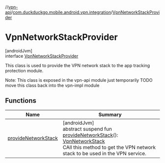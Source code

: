 //[vpn-api](../../../index.md)/[com.duckduckgo.mobile.android.vpn.integration](../index.md)/[VpnNetworkStackProvider](index.md)

# VpnNetworkStackProvider

[androidJvm]\
interface [VpnNetworkStackProvider](index.md)

This class is used to provide the VPN network stack to the app tracking protection module.

Note: This class is exposed in the vpn-api module just temporarily TODO move this class back into the vpn-impl module

## Functions

| Name | Summary |
|---|---|
| [provideNetworkStack](provide-network-stack.md) | [androidJvm]<br>abstract suspend fun [provideNetworkStack](provide-network-stack.md)(): [VpnNetworkStack](../../com.duckduckgo.mobile.android.vpn.network/-vpn-network-stack/index.md)<br>CAll this method to get the VPN network stack to be used in the VPN service. |
